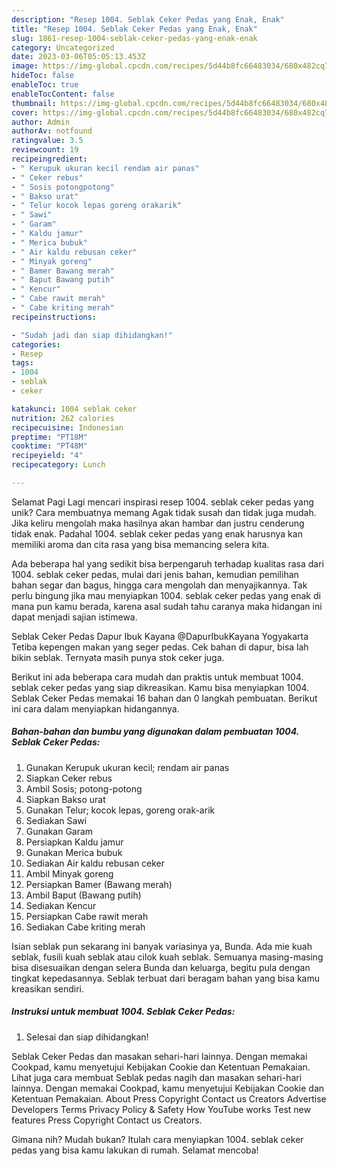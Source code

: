 ```yaml
---
description: "Resep 1004. Seblak Ceker Pedas yang Enak, Enak"
title: "Resep 1004. Seblak Ceker Pedas yang Enak, Enak"
slug: 1861-resep-1004-seblak-ceker-pedas-yang-enak-enak
category: Uncategorized
date: 2023-03-06T05:05:13.453Z
image: https://img-global.cpcdn.com/recipes/5d44b8fc66483034/680x482cq70/1004-seblak-ceker-pedas-foto-resep-utama.jpg
hideToc: false
enableToc: true
enableTocContent: false
thumbnail: https://img-global.cpcdn.com/recipes/5d44b8fc66483034/680x482cq70/1004-seblak-ceker-pedas-foto-resep-utama.jpg
cover: https://img-global.cpcdn.com/recipes/5d44b8fc66483034/680x482cq70/1004-seblak-ceker-pedas-foto-resep-utama.jpg
author: Admin
authorAv: notfound
ratingvalue: 3.5
reviewcount: 19
recipeingredient:
- " Kerupuk ukuran kecil rendam air panas"
- " Ceker rebus"
- " Sosis potongpotong"
- " Bakso urat"
- " Telur kocok lepas goreng orakarik"
- " Sawi"
- " Garam"
- " Kaldu jamur"
- " Merica bubuk"
- " Air kaldu rebusan ceker"
- " Minyak goreng"
- " Bamer Bawang merah"
- " Baput Bawang putih"
- " Kencur"
- " Cabe rawit merah"
- " Cabe kriting merah"
recipeinstructions:

- "Sudah jadi dan siap dihidangkan!"
categories:
- Resep
tags:
- 1004
- seblak
- ceker

katakunci: 1004 seblak ceker 
nutrition: 262 calories
recipecuisine: Indonesian
preptime: "PT18M"
cooktime: "PT48M"
recipeyield: "4"
recipecategory: Lunch

---
```



Selamat Pagi Lagi mencari inspirasi resep 1004. seblak ceker pedas yang unik? Cara membuatnya memang Agak tidak susah dan tidak juga mudah. Jika keliru mengolah maka hasilnya akan hambar dan justru cenderung tidak enak. Padahal 1004. seblak ceker pedas yang enak harusnya kan memiliki aroma dan cita rasa yang bisa memancing selera kita.


Ada beberapa hal yang sedikit bisa berpengaruh terhadap kualitas rasa dari 1004. seblak ceker pedas, mulai dari jenis bahan, kemudian pemilihan bahan segar dan bagus, hingga cara mengolah dan menyajikannya. Tak perlu bingung jika mau menyiapkan 1004. seblak ceker pedas yang enak di mana pun kamu berada, karena asal sudah tahu caranya maka hidangan ini dapat menjadi sajian istimewa.

Seblak Ceker Pedas Dapur Ibuk Kayana @DapurIbukKayana Yogyakarta Tetiba kepengen makan yang seger pedas. Cek bahan di dapur, bisa lah bikin seblak. Ternyata masih punya stok ceker juga.


Berikut ini ada beberapa cara mudah dan praktis untuk membuat 1004. seblak ceker pedas yang siap dikreasikan. Kamu bisa menyiapkan 1004. Seblak Ceker Pedas memakai 16 bahan dan 0 langkah pembuatan. Berikut ini cara dalam menyiapkan hidangannya.

<!--inarticleads1-->

##### Bahan-bahan dan bumbu yang digunakan dalam pembuatan 1004. Seblak Ceker Pedas:

1. Gunakan  Kerupuk ukuran kecil; rendam air panas
1. Siapkan  Ceker rebus
1. Ambil  Sosis; potong-potong
1. Siapkan  Bakso urat
1. Gunakan  Telur; kocok lepas, goreng orak-arik
1. Sediakan  Sawi
1. Gunakan  Garam
1. Persiapkan  Kaldu jamur
1. Gunakan  Merica bubuk
1. Sediakan  Air kaldu rebusan ceker
1. Ambil  Minyak goreng
1. Persiapkan  Bamer (Bawang merah)
1. Ambil  Baput (Bawang putih)
1. Sediakan  Kencur
1. Persiapkan  Cabe rawit merah
1. Sediakan  Cabe kriting merah


Isian seblak pun sekarang ini banyak variasinya ya, Bunda. Ada mie kuah seblak, fusili kuah seblak atau cilok kuah seblak. Semuanya masing-masing bisa disesuaikan dengan selera Bunda dan keluarga, begitu pula dengan tingkat kepedasannya. Seblak terbuat dari beragam bahan yang bisa kamu kreasikan sendiri. 

<!--inarticleads2-->

##### Instruksi untuk membuat 1004. Seblak Ceker Pedas:


1. Selesai dan siap dihidangkan!

Seblak Ceker Pedas dan masakan sehari-hari lainnya. Dengan memakai Cookpad, kamu menyetujui Kebijakan Cookie dan Ketentuan Pemakaian. Lihat juga cara membuat Seblak pedas nagih dan masakan sehari-hari lainnya. Dengan memakai Cookpad, kamu menyetujui Kebijakan Cookie dan Ketentuan Pemakaian. About Press Copyright Contact us Creators Advertise Developers Terms Privacy Policy &amp; Safety How YouTube works Test new features Press Copyright Contact us Creators. 

Gimana nih? Mudah bukan? Itulah cara menyiapkan 1004. seblak ceker pedas yang bisa kamu lakukan di rumah. Selamat mencoba!
